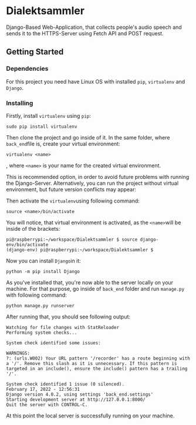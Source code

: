 # Dialektsammler

Django-Based Web-Application, that collects people's audio speech and sends it to the HTTPS-Server using Fetch API and POST request.
## Getting Started

### Dependencies
For this project you need have Linux OS with installed ```pip```, ```virtualenv``` and ```Django```. 

### Installing
Firstly, install ```virtualenv``` using ```pip```:
```
sudo pip install virtualenv
```
Then clone the project and go inside of it. In the same folder, where ```back_end```file is, create your virtual environment:
```
virtualenv <name>
```
, where ```<name>``` is your name for the created virtual environment. 

This is recommended option, in order to avoid future problems with running the Django-Server. Alternatively, you can run the project without virtual environment, but future version conflicts may appear:

 Then activate the ```virtualenv```using following command:
 ```
 source <name>/bin/activate
 ```
 You will notice, that virtual environment is activated, as the ```<name>```will be inside of the brackets:
```
pi@raspberrypi:~/workspace/Dialektsammler $ source django-env/bin/activate
(django-env) pi@raspberrypi:~/workspace/Dialektsammler $ 
```
 
Now you can install ```Django```in it:
```
python -m pip install Django
```
As you've installed that, you're now able to the server locally on your machine. For that purpose, go inside of ```back_end``` folder and run ```manage.py``` with following command:
```
python manage.py runserver
```
After running that, you should see following output:
```
Watching for file changes with StatReloader
Performing system checks...

System check identified some issues:

WARNINGS:
?: (urls.W002) Your URL pattern '/recorder' has a route beginning with a '/'. Remove this slash as it is unnecessary. If this pattern is targeted in an include(), ensure the include() pattern has a trailing '/'.

System check identified 1 issue (0 silenced).
February 17, 2022 - 12:56:31
Django version 4.0.2, using settings 'back_end.settings'
Starting development server at http://127.0.0.1:8000/
Quit the server with CONTROL-C.
```
At this point the local server is successfully running on your machine.



